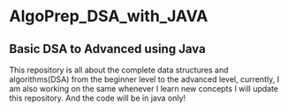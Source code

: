 # AlgoPrep_DSA_with_JAVA
## Basic DSA to Advanced using Java
This repository is all about the complete data structures and algorithms(DSA) from the beginner level to the advanced level, currently, I am also working on the same whenever I learn new concepts I will update this repository. And the code will be in java only!
